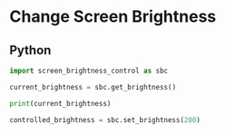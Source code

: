 # Change Screen Brightness

## Python

```python
import screen_brightness_control as sbc

current_brightness = sbc.get_brightness()

print(current_brightness)

controlled_brightness = sbc.set_brightness(200)
```